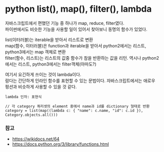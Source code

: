 # python list(), map(), filter(), lambda

자바스크립트에서 편했던 기능 중 하나가 map, reduce, filter였다.  
파이썬에서도 비슷한 기능을 사용할 일이 있어서 찾아보니 동명의 함수가 있었다.  
  
list(이터러블)는 iterable을 받아서 리스트로 변환  
map(함수, 이터러블)은 function과 iterable을 받아서 python2에서는 리스트, python3에서는 map 객체로 변환  
filter(함수, 리스트)는 리스트의 값중 함수가 참을 반환하는 값을 리턴. 역시나 python2에서는 리스트, python3에서는 filter객체(아마도?)  

여기서 요긴하게 쓰이는 것이 lambda이다.  
람다는 간단하게 인라인 함수를 표현할 수 있는 문법이다. 자바스크립트에서는 애로우 펑션과 비슷하게 사용할 수 있을 것 같다.  
    
    lambda 인자: 표현식

    // 각 category 쿼리셋의 element 중에서 name과 id를 dictionary 형태로 반환
    category = list(map((lambda c: { "name": c.name, "id": c.id }), Category.objects.all()))

### 참고 
- https://wikidocs.net/64  
- https://docs.python.org/3/library/functions.html